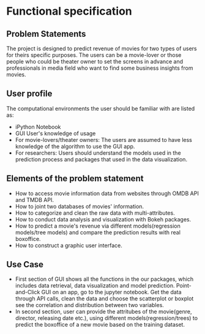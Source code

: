 # Functional specification

## Problem Statements
The project is designed to predict revenue of movies for two types of users for theirs specific purposes. The users can be a movie-lover or those people who could be theater owner to set the screens in advance and professionals in media field who want to find some business insights from movies. 

## User profile
The computational environments the user should be familiar with are listed as:
* iPython Notebook
* GUI
User's knowledge of usage
* For movie-lovers/theater owners: The users are assumed to have less knowledge of the algorithm to use the GUI app.
* For researchers: Users should understand the models used in the prediction process and packages that used in the data visualization. 

## Elements of the problem statement
* How to access movie information data from websites through OMDB API and TMDB API.
* How to joint two databases of movies' information.
* How to categorize and clean the raw data with multi-attributes.
* How to conduct data analysis and visualization with Bokeh packages.
* How to predict a movie's revenue via different models(regression models/tree models) and compare the prediction results with real boxoffice.
* How to construct a graphic user interface.

## Use Case
* First section of GUI shows all the functions in the our packages, which includes data retrieval, data visualization and model prediction. Point-and-Click GUI on an app, go to the jupyter notebook. Get the data through API calls, clean the data and choose the scatterplot or boxplot see the correlation and distribution between two variables.   
* In second section, user can provide the attritubes of the movie(genre, director, releasing date etc.), using different models(regression/trees) to predict the boxoffice of a new movie based on the training dataset.


